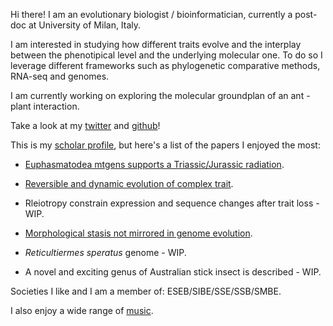 Hi there! I am an evolutionary biologist / bioinformatician, currently a post-doc at University of Milan, Italy.

I am interested in studying how different traits evolve and the interplay between the phenotipical level and the underlying molecular one.
To do so I leverage different frameworks such as phylogenetic comparative methods, RNA-seq and genomes.

I am currently working on exploring the molecular groundplan of an ant - plant interaction.

Take a look at my [twitter](https://twitter.com/fornigiobbe) and [github](https://github.com/for-giobbe)!

This is my [scholar profile](https://scholar.google.it/citations?user=xXrCOhAAAAAJ&hl=en), but here's a list of the papers I enjoyed the most:

- [Euphasmatodea mtgens supports a Triassic/Jurassic radiation](https://www.sciencedirect.com/science/article/abs/pii/S1055790320302554).

- [Reversible and dynamic evolution of complex trait](https://academic.oup.com/sysbio/advance-article-abstract/doi/10.1093/sysbio/syac038/6605864).

- Rleiotropy constrain expression and sequence changes after trait loss - WIP.

- [Morphological stasis not mirrored in genome evolution](https://doi.org/10.1016/j.ygeno.2021.11.001).

- _Reticultiermes speratus_ genome - WIP.

- A novel and exciting genus of Australian stick insect is described - WIP.

Societies I like and I am a member of: ESEB/SIBE/SSE/SSB/SMBE.

I also enjoy a wide range of [music](https://madteo.bandcamp.com/track/rugrats-dont-techno-for-an-answer).
